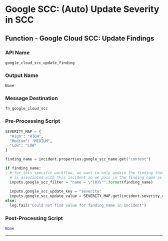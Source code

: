 <!--
    DO NOT MANUALLY EDIT THIS FILE
    THIS FILE IS AUTOMATICALLY GENERATED WITH resilient-sdk codegen
-->

# Google SCC: (Auto) Update Severity in SCC

## Function - Google Cloud SCC: Update Findings

### API Name
`google_cloud_scc_update_finding`

### Output Name
`None`

### Message Destination
`fn_google_cloud_scc`

### Pre-Processing Script
```python
SEVERITY_MAP = {
  "High": "HIGH",
  "Medium": "MEDIUM",
  "Low": "LOW"
}

finding_name = incident.properties.google_scc_name.get("content")

if finding_name:
  # for this specific workflow, we want to only update the finding that
  # is associated with this incident so we pass in the finding name as the filter
  inputs.google_scc_filter = "name = \"{0}\"".format(finding_name)
  
  inputs.google_scc_update_key = "severity"
  inputs.google_scc_update_value = SEVERITY_MAP.get(incident.severity_code, "LOW")
else:
  log.fail("Could not find value for finding_name in Incident")
```

### Post-Processing Script
```python
None
```

---

